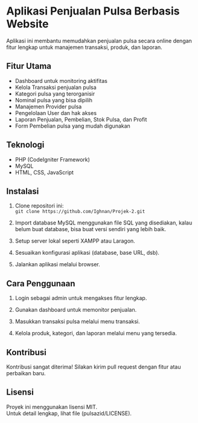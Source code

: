 # Aplikasi Penjualan Pulsa Berbasis Website

Aplikasi ini membantu memudahkan penjualan pulsa secara online dengan fitur lengkap untuk manajemen transaksi, produk, dan laporan.

## Fitur Utama

- Dashboard untuk monitoring aktifitas
- Kelola Transaksi penjualan pulsa
- Kategori pulsa yang terorganisir
- Nominal pulsa yang bisa dipilih
- Manajemen Provider pulsa
- Pengelolaan User dan hak akses
- Laporan Penjualan, Pembelian, Stok Pulsa, dan Profit
- Form Pembelian pulsa yang mudah digunakan

## Teknologi

- PHP (CodeIgniter Framework)
- MySQL
- HTML, CSS, JavaScript

## Instalasi

1. Clone repositori ini:  
   `git clone https://github.com/Ighnan/Projek-2.git`

2. Import database MySQL menggunakan file SQL yang disediakan, kalau belum buat database, bisa buat versi sendiri yang lebih baik.

3. Setup server lokal seperti XAMPP atau Laragon.

4. Sesuaikan konfigurasi aplikasi (database, base URL, dsb).

5. Jalankan aplikasi melalui browser.

## Cara Penggunaan

1. Login sebagai admin untuk mengakses fitur lengkap.

2. Gunakan dashboard untuk memonitor penjualan.

3. Masukkan transaksi pulsa melalui menu transaksi.

4. Kelola produk, kategori, dan laporan melalui menu yang tersedia.

## Kontribusi

Kontribusi sangat diterima! Silakan kirim pull request dengan fitur atau perbaikan baru.

## Lisensi

Proyek ini menggunakan lisensi MIT.  
Untuk detail lengkap, lihat file (pulsazid/LICENSE).
